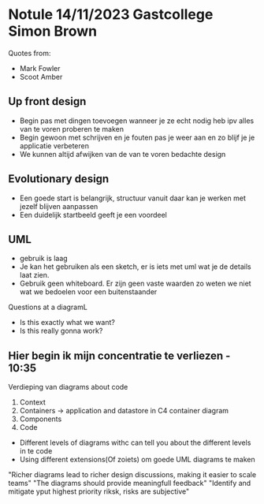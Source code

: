 # Notule 14/11/2023 Gastcollege Simon Brown

Quotes from:

- Mark Fowler
- Scoot Amber

## Up front design

- Begin pas met dingen toevoegen wanneer je ze echt nodig heb ipv alles van te voren proberen te maken
- Begin gewoon met schrijven en je fouten pas je weer aan en zo blijf je je applicatie verbeteren
- We kunnen altijd afwijken van de van te voren bedachte design

## Evolutionary design

- Een goede start is belangrijk, structuur vanuit daar kan je werken met jezelf blijven aanpassen
- Een duidelijk startbeeld geeft je een voordeel

## UML

- gebruik is laag
- Je kan het gebruiken als een sketch, er is iets met uml wat je de details laat zien.
- Gebruik geen whiteboard. Er zijn geen vaste waarden zo weten we niet wat we bedoelen voor een buitenstaander

Questions at a diagramL

- Is this exactly what we want?
- Is this really gonna work?

## Hier begin ik mijn concentratie te verliezen - 10:35

Verdieping van diagrams about code

1. Context
2. Containers -> application and datastore in C4 container diagram
3. Components
4. Code

- Different levels of diagrams withc can tell you about the different levels in te code
- Using different extensions(Of zoiets) om goede UML diagrams te maken

"Richer diagrams lead to richer design discussions, making it easier to scale teams"
"The diagrams should provide meaningfull feedback"
"Identify and mitigate yput highest priority riksk, risks are subjective"
